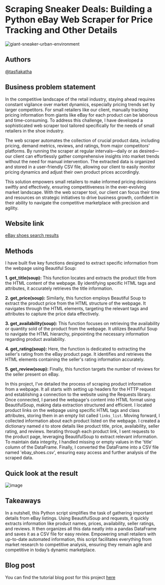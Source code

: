 # Scraping Sneaker Deals: Building a Python eBay Web Scraper for Price Tracking and Other Details

![giant-sneaker-urban-environment](https://github.com/tasfiakatha/eBay-web-scraping/assets/120822849/df56842c-e464-44f5-a9ee-c58ece79f75f)

## Authors
[@tasfiakatha](https://github.com/tasfiakatha)

## Business problem statement
In the competitive landscape of the retail industry, staying ahead requires constant vigilance over market dynamics, especially pricing trends set by larger competitors. For small retailers like our client, manually tracking pricing information from giants like eBay for each product can be laborious and time-consuming. To address this challenge, I have developed a sophisticated web scraper tool tailored specifically for the needs of small retailers in the shoe industry.

The web scraper automates the collection of crucial product data, including pricing, demand metrics, reviews, and ratings, from major competitors' platforms. By running the scraper at regular intervals—daily or as desired—our client can effortlessly gather comprehensive insights into market trends without the need for manual intervention. The extracted data is organized and stored in a user-friendly CSV file, allowing our client to easily monitor pricing dynamics and adjust their own product prices accordingly.

This solution empowers small retailers to make informed pricing decisions swiftly and effectively, ensuring competitiveness in the ever-evolving market landscape. With the web scraper tool, our client can focus their time and resources on strategic initiatives to drive business growth, confident in their ability to navigate the competitive marketplace with precision and agility.

## Website link
[eBay shoes search results](https://www.ebay.com/sch/i.html?_from=R40&_nkw=shoes&_sacat=0&_odkw=nike&_osacat=0)

## Methods
I have built five key functions designed to extract specific information from the webpage using Beautiful Soup:

**1. get_title(soup):** This function locates and extracts the product title from the HTML content of the webpage. By identifying specific HTML tags and attributes, it accurately retrieves the title information.

**2. get_price(soup):** Similarly, this function employs Beautiful Soup to extract the product price from the HTML structure of the webpage. It navigates through the HTML elements, targeting the relevant tags and attributes to capture the price data effectively.

**3. get_availability(soup):** This function focuses on retrieving the availability or quantity sold of the product from the webpage. It utilizes Beautiful Soup to navigate the HTML hierarchy, pinpointing the necessary information regarding product availability.

**4. get_rating(soup):** Here, the function is dedicated to extracting the seller's rating from the eBay product page. It identifies and retrieves the HTML elements containing the seller's rating information accurately.

**5. get_review(soup):** Finally, this function targets the number of reviews for the seller present on eBay. 

In this project, I've detailed the process of scraping product information from a webpage. It all starts with setting up headers for the HTTP request and establishing a connection to the website using the Requests library. Once connected, I parsed the webpage's content into HTML format using BeautifulSoup, making data extraction structured and efficient. I located product links on the webpage using specific HTML tags and class attributes, storing them in an empty list called `links_list`. Moving forward, I collected information about each product listed on the webpage. I created a dictionary named `d` to store details like product title, price, availability, seller rating, and reviews. Iterating through each product link, I sent requests to the product page, leveraging BeautifulSoup to extract relevant information. To maintain data integrity, I handled missing or empty values in the 'title' column of the DataFrame. Finally, I converted the DataFrame into a CSV file named 'ebay_shoes.csv', ensuring easy access and further analysis of the scraped data.

## Quick look at the result
![image](https://github.com/tasfiakatha/eBay-web-scraping/assets/120822849/9dc34921-8173-41fc-8c3c-d56293398a7e)

## Takeaways
In a nutshell, this Python script simplifies the task of gathering important details from eBay listings. Using BeautifulSoup and requests, it quickly extracts information like product names, prices, availability, seller ratings, and reviews. It then organizes all this data neatly into a pandas DataFrame and saves it as a CSV file for easy review. Empowering small retailers with up-to-date automated information, this script facilitates everything from market research to competitive analysis, ensuring they remain agile and competitive in today’s dynamic marketplace.

## Blog post
You can find the tutorial blog post for this project [here](https://medium.com/@tasfiakatha04/scraping-sneaker-deals-building-a-python-ebay-web-scraper-for-price-tracking-and-other-details-47b95930ffa7)
